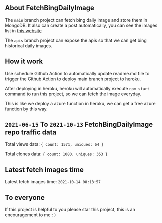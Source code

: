 ## About FetchBingDailyImage

The `main` branch project can fetch bing daily image and store them in MongoDB.
It also can create a post automatically, you can see the images list in [this website](https://oursalbum.netlify.app)

The `apis` branch project can expose the apis so that we can get bing historical daily images.

## How it work

Use schedule Github Action to automatically update readme.md file to trigger the Github Action to deploy main branch project to heroku.

After deploying in heroku, heroku will automatically execute `npm start` command to run this project, so we can fetch the image everyday.

This is like we deploy a azure function in heroku, we can get a free azure function by this way.

## `2021-06-15` To `2021-10-13` FetchBingDailyImage repo traffic data

Total views data: `{ count: 1571, uniques: 64 }`

Total clones data: `{ count: 1080, uniques: 353 }`

## Latest fetch images time

Latest fetch images time: `2021-10-14 08:13:57`

## To everyone

If this project is helpful to you please star this project, this is an encouragement to me `:)`



